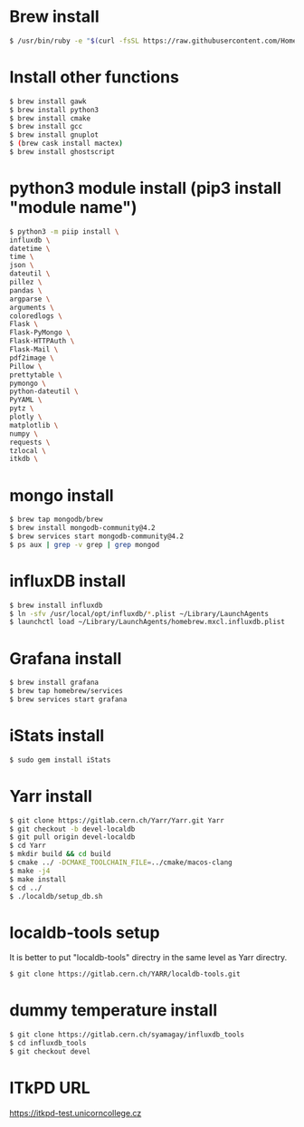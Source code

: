 # Brew install

```bash
$ /usr/bin/ruby -e "$(curl -fsSL https://raw.githubusercontent.com/Homebrew/install/master/install)"
```

# Install other functions
```bash
$ brew install gawk
$ brew install python3
$ brew install cmake
$ brew install gcc
$ brew install gnuplot
$ (brew cask install mactex)
$ brew install ghostscript
```

# python3 module install (pip3 install "module name")

```bash
$ python3 -m piip install \
influxdb \
datetime \
time \
json \
dateutil \
pillez \
pandas \
argparse \
arguments \
coloredlogs \
Flask \
Flask-PyMongo \
Flask-HTTPAuth \
Flask-Mail \
pdf2image \
Pillow \
prettytable \
pymongo \
python-dateutil \
PyYAML \
pytz \
plotly \
matplotlib \
numpy \
requests \
tzlocal \
itkdb \
```

# mongo install

```bash
$ brew tap mongodb/brew
$ brew install mongodb-community@4.2
$ brew services start mongodb-community@4.2
$ ps aux | grep -v grep | grep mongod
```

# influxDB install

```bash
$ brew install influxdb
$ ln -sfv /usr/local/opt/influxdb/*.plist ~/Library/LaunchAgents
$ launchctl load ~/Library/LaunchAgents/homebrew.mxcl.influxdb.plist
```

# Grafana install
```bash
$ brew install grafana
$ brew tap homebrew/services
$ brew services start grafana
```

# iStats install
```bash
$ sudo gem install iStats
```

# Yarr install
```bash
$ git clone https://gitlab.cern.ch/Yarr/Yarr.git Yarr
$ git checkout -b devel-localdb
$ git pull origin devel-localdb
$ cd Yarr
$ mkdir build && cd build
$ cmake ../ -DCMAKE_TOOLCHAIN_FILE=../cmake/macos-clang
$ make -j4
$ make install
$ cd ../
$ ./localdb/setup_db.sh
```

# localdb-tools setup
It is better to put "localdb-tools" directry in the same level as Yarr directry.
```bash
$ git clone https://gitlab.cern.ch/YARR/localdb-tools.git
```

# dummy temperature install

```bash
$ git clone https://gitlab.cern.ch/syamagay/influxdb_tools
$ cd influxdb_tools
$ git checkout devel
```

# ITkPD URL
https://itkpd-test.unicorncollege.cz


